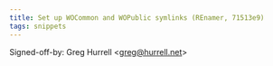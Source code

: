 ```yaml
---
title: Set up WOCommon and WOPublic symlinks (REnamer, 71513e9)
tags: snippets
---
```


Signed-off-by: Greg Hurrell &lt;greg@hurrell.net&gt;
